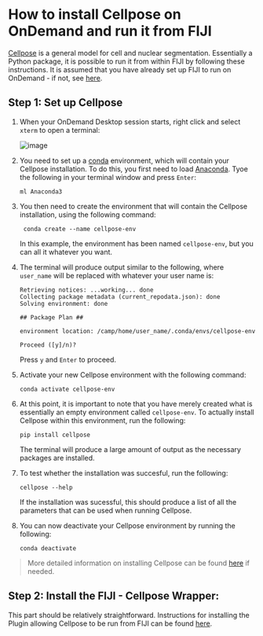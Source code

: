 # How to install Cellpose on OnDemand and run it from FIJI

[Cellpose](https://github.com/MouseLand/cellpose) is a general model for cell and nuclear segmentation. Essentially a Python package, it is possible to run it from within FIJI by following these instructions. It is assumed that you have already set up FIJI to run on OnDemand - if not, see [here](https://github.com/FrancisCrickInstitute/CALM/blob/master/Fiji/readme.md).

## Step 1: Set up Cellpose

1. When your OnDemand Desktop session starts, right click and select `xterm` to open a terminal:

    ![image](https://github.com/FrancisCrickInstitute/CALM/assets/31737822/c541950a-7dab-4641-982e-b657eb4e530c)

2. You need to set up a [conda](https://en.wikipedia.org/wiki/Conda_(package_manager)) environment, which will contain your Cellpose installation. To do this, you first need to load [Anaconda](https://en.wikipedia.org/wiki/Anaconda_(Python_distribution)). Tyoe the following in your terminal window and press `Enter`:

    ```shell
    ml Anaconda3
    ```
3. You then need to create the environment that will contain the Cellpose installation, using the following command:

    ```shell
     conda create --name cellpose-env
    ```
    In this example, the environment has been named `cellpose-env`, but you can all it whatever you want.

4. The terminal will produce output similar to the following, where `user_name` will be replaced with whatever your user name is:

   ```shell
   Retrieving notices: ...working... done
   Collecting package metadata (current_repodata.json): done
   Solving environment: done
    
   ## Package Plan ##
    
   environment location: /camp/home/user_name/.conda/envs/cellpose-env
   
   Proceed ([y]/n)?
   ```

   Press `y` and `Enter` to proceed.

5. Activate your new Cellpose environment with the following command:

    ```shell
    conda activate cellpose-env
    ```
6. At this point, it is important to note that you have merely created what is essentially an empty environment called `cellpose-env`. To actually install Cellpose within this environment, run the following:

    ```shell
    pip install cellpose
    ```
    The terminal will produce a large amount of output as the necessary packages are installed.
7. To test whether the installation was succesful, run the following:

    ```shell
    cellpose --help
    ```
    If the installation was sucessful, this should produce a list of all the parameters that can be used when running Cellpose.
8. You can now deactivate your Cellpose environment by running the following:

    ```shell
    conda deactivate
    ```

> More detailed information on installing Cellpose can be found [here](https://github.com/MouseLand/cellpose?tab=readme-ov-file#installation) if needed.

## Step 2: Install the FIJI - Cellpose Wrapper:

This part should be relatively straightforward. Instructions for installing the Plugin allowing Cellpose to be run from FIJI can be found [here](https://github.com/BIOP/ijl-utilities-wrappers?tab=readme-ov-file#ib-fiji---cellpose-wrapper).
